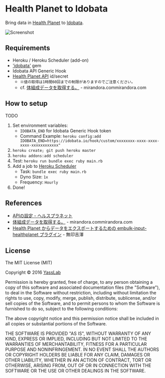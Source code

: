 # Health Planet to Idobata

Bring data in [Health Planet](https://www.healthplanet.jp/) to [Idobata](http://idobata.io).

![Screenshot](https://dl.dropboxusercontent.com/u/2819285/hp2idobata_ss.jpeg)

## Requirements

- Heroku / Heroku Scheduler (add-on)
- ['idobata'](https://github.com/asonas/idobata-ruby) gem
- Idobata API Generic Hook
- [Health Planet API](https://www.healthplanet.jp/apis/api.html) id/secret
   - `※値の取得は1時間60回までの制限がありますのでご注意ください。`
   - cf. [体組成データを取得する。](http://www.mirandora.com/?p=808) - mirandora.commirandora.com

## How to setup 

TODO

1. Set environment variables: 
    - `IDOBATA_END` for Idobata Generic Hook token
    - Command Example: `heroku config:add IDOBATA_END=https://idobata.io/hook/custom/xxxxxxxx-xxxx-xxxx-xxxx-xxxxxxxxxxxx"`
2. `heroku create; git push heroku master`
3. `heroku addons:add scheduler`
4. Test: `heroku run bundle exec ruby main.rb`
5. Add a job to [Heroku Scheduler](https://scheduler.heroku.com/dashboard)
   - Task: `bundle exec ruby main.rb`
   - Dyno Size: `1x`
   - Frequency: `Hourly`
6. Done!

## References

- [APIの設定 - ヘルスプラネット](https://www.healthplanet.jp/apis/api.html)
- [体組成データを取得する。](http://www.mirandora.com/?p=808) - mirandora.commirandora.com
- [Health Planet からデータをエクスポートするための embulk-input-healthplanet プラグイン](http://muziyoshiz.hatenablog.com/entry/2016/01/11/234921) - 無印吉澤



## License 

The MIT License (MIT)

Copyright &copy; 2016 [YassLab](http://yasslab.jp)

Permission is hereby granted, free of charge, to any person obtaining a copy
of this software and associated documentation files (the "Software"), to deal
in the Software without restriction, including without limitation the rights
to use, copy, modify, merge, publish, distribute, sublicense, and/or sell
copies of the Software, and to permit persons to whom the Software is
furnished to do so, subject to the following conditions:

The above copyright notice and this permission notice shall be included in all
copies or substantial portions of the Software.

THE SOFTWARE IS PROVIDED "AS IS", WITHOUT WARRANTY OF ANY KIND, EXPRESS OR
IMPLIED, INCLUDING BUT NOT LIMITED TO THE WARRANTIES OF MERCHANTABILITY,
FITNESS FOR A PARTICULAR PURPOSE AND NONINFRINGEMENT. IN NO EVENT SHALL THE
AUTHORS OR COPYRIGHT HOLDERS BE LIABLE FOR ANY CLAIM, DAMAGES OR OTHER
LIABILITY, WHETHER IN AN ACTION OF CONTRACT, TORT OR OTHERWISE, ARISING FROM,
OUT OF OR IN CONNECTION WITH THE SOFTWARE OR THE USE OR OTHER DEALINGS IN THE
SOFTWARE.
